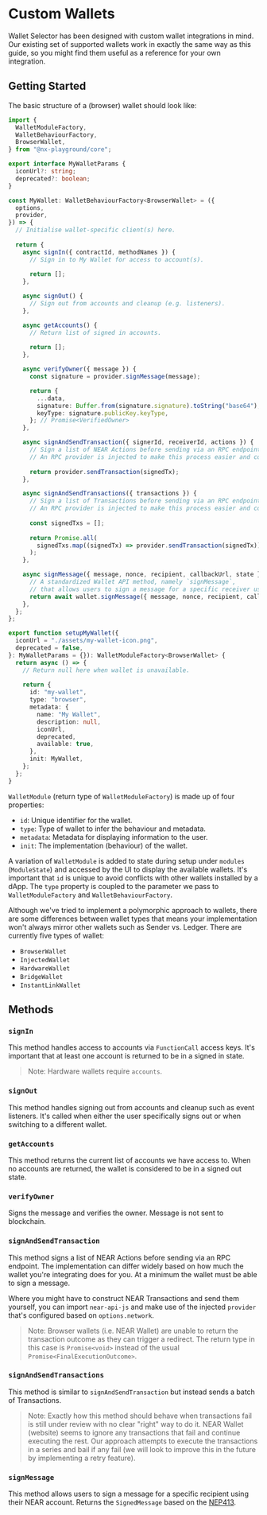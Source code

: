 # Custom Wallets

Wallet Selector has been designed with custom wallet integrations in mind. Our existing set of supported wallets work in exactly the same way as this guide, so you might find them useful as a reference for your own integration.

## Getting Started

The basic structure of a (browser) wallet should look like:

```ts
import {
  WalletModuleFactory,
  WalletBehaviourFactory,
  BrowserWallet,
} from "@nx-playground/core";

export interface MyWalletParams {
  iconUrl?: string;
  deprecated?: boolean;
}

const MyWallet: WalletBehaviourFactory<BrowserWallet> = ({
  options,
  provider,
}) => {
  // Initialise wallet-specific client(s) here.
  
  return {
    async signIn({ contractId, methodNames }) {
      // Sign in to My Wallet for access to account(s).
      
      return [];
    },

    async signOut() {
      // Sign out from accounts and cleanup (e.g. listeners).
    },

    async getAccounts() {
      // Return list of signed in accounts.
      
      return [];
    },

    async verifyOwner({ message }) {
      const signature = provider.signMessage(message);

      return {
        ...data,
        signature: Buffer.from(signature.signature).toString("base64"),
        keyType: signature.publicKey.keyType,
      }; // Promise<VerifiedOwner>
    },

    async signAndSendTransaction({ signerId, receiverId, actions }) {
      // Sign a list of NEAR Actions before sending via an RPC endpoint.
      // An RPC provider is injected to make this process easier and configured based on options.network.
      
      return provider.sendTransaction(signedTx);
    },

    async signAndSendTransactions({ transactions }) {
      // Sign a list of Transactions before sending via an RPC endpoint.
      // An RPC provider is injected to make this process easier and configured based on options.network.
      
      const signedTxs = [];
        
      return Promise.all(
        signedTxs.map((signedTx) => provider.sendTransaction(signedTx))
      );
    },

    async signMessage({ message, nonce, recipient, callbackUrl, state }) {
      // A standardized Wallet API method, namely `signMessage`, 
      // that allows users to sign a message for a specific receiver using their NEAR account
      return await wallet.signMessage({ message, nonce, recipient, callbackUrl, state });
    },
  };
};

export function setupMyWallet({
  iconUrl = "./assets/my-wallet-icon.png",
  deprecated = false,
}: MyWalletParams = {}): WalletModuleFactory<BrowserWallet> {
  return async () => {
    // Return null here when wallet is unavailable.
    
    return {
      id: "my-wallet",
      type: "browser",
      metadata: {
        name: "My Wallet",
        description: null,
        iconUrl,
        deprecated,
        available: true,
      },
      init: MyWallet,
    };
  };
}
```

`WalletModule` (return type of `WalletModuleFactory`) is made up of four properties:
- `id`: Unique identifier for the wallet.
- `type`: Type of wallet to infer the behaviour and metadata.
- `metadata`: Metadata for displaying information to the user.
- `init`: The implementation (behaviour) of the wallet.

A variation of `WalletModule` is added to state during setup under `modules` (`ModuleState`) and accessed by the UI to display the available wallets. It's important that `id` is unique to avoid conflicts with other wallets installed by a dApp. The `type` property is coupled to the parameter we pass to `WalletModuleFactory` and `WalletBehaviourFactory`.

Although we've tried to implement a polymorphic approach to wallets, there are some differences between wallet types that means your implementation won't always mirror other wallets such as Sender vs. Ledger. There are currently five types of wallet:

- `BrowserWallet`
- `InjectedWallet`
- `HardwareWallet`
- `BridgeWallet`
- `InstantLinkWallet`

## Methods

### `signIn`

This method handles access to accounts via `FunctionCall` access keys. It's important that at least one account is returned to be in a signed in state.

> Note: Hardware wallets require `accounts`.

### `signOut`

This method handles signing out from accounts and cleanup such as event listeners. It's called when either the user specifically signs out or when switching to a different wallet.

### `getAccounts`

This method returns the current list of accounts we have access to. When no accounts are returned, the wallet is considered to be in a signed out state.

### `verifyOwner`

Signs the message and verifies the owner. Message is not sent to blockchain.

### `signAndSendTransaction`

This method signs a list of NEAR Actions before sending via an RPC endpoint. The implementation can differ widely based on how much the wallet you're integrating does for you. At a minimum the wallet must be able to sign a message.

Where you might have to construct NEAR Transactions and send them yourself, you can import `near-api-js` and make use of the injected `provider` that's configured based on `options.network`.

> Note: Browser wallets (i.e. NEAR Wallet) are unable to return the transaction outcome as they can trigger a redirect. The return type in this case is `Promise<void>` instead of the usual `Promise<FinalExecutionOutcome>`.

### `signAndSendTransactions`

This method is similar to `signAndSendTransaction` but instead sends a batch of Transactions.

> Note: Exactly how this method should behave when transactions fail is still under review with no clear "right" way to do it. NEAR Wallet (website) seems to ignore any transactions that fail and continue executing the rest. Our approach attempts to execute the transactions in a series and bail if any fail (we will look to improve this in the future by implementing a retry feature).

### `signMessage`

This method allows users to sign a message for a specific recipient using their NEAR account.
Returns the `SignedMessage` based on the [NEP413](https://github.com/near/NEPs/blob/master/neps/nep-0413.md).
